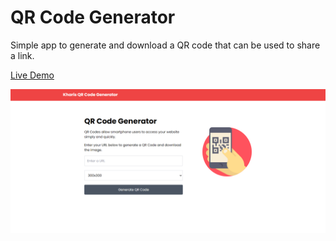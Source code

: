 # QR Code Generator

Simple app to generate and download a QR code that can be used to share a link.

[Live Demo](https://kharisqr.vercel.app)

<img src="img/kharis_qr.png">
